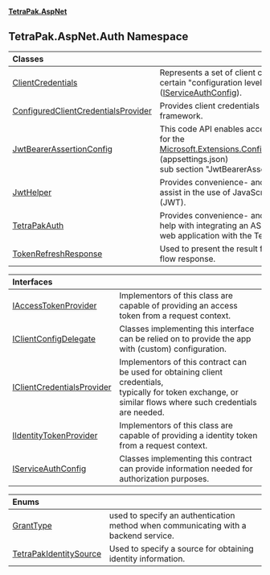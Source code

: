 #### [TetraPak.AspNet](index.md 'index')
## TetraPak.AspNet.Auth Namespace

| Classes | |
| :--- | :--- |
| [ClientCredentials](TetraPak_AspNet_Auth_ClientCredentials.md 'TetraPak.AspNet.Auth.ClientCredentials') | Represents a set of client credentials, to reflect a certain "configuration level"<br/>([IServiceAuthConfig](TetraPak_AspNet_Auth_IServiceAuthConfig.md 'TetraPak.AspNet.Auth.IServiceAuthConfig')). <br/> |
| [ConfiguredClientCredentialsProvider](TetraPak_AspNet_Auth_ConfiguredClientCredentialsProvider.md 'TetraPak.AspNet.Auth.ConfiguredClientCredentialsProvider') | Provides client credentials from the configuration framework.<br/> |
| [JwtBearerAssertionConfig](TetraPak_AspNet_Auth_JwtBearerAssertionConfig.md 'TetraPak.AspNet.Auth.JwtBearerAssertionConfig') | This code API enables access and manipulation for the [Microsoft.Extensions.Configuration.IConfiguration](https://docs.microsoft.com/en-us/dotnet/api/Microsoft.Extensions.Configuration.IConfiguration 'Microsoft.Extensions.Configuration.IConfiguration') (appsettings.json)<br/>sub section "JwtBearerAssertion";<br/> |
| [JwtHelper](TetraPak_AspNet_Auth_JwtHelper.md 'TetraPak.AspNet.Auth.JwtHelper') | Provides convenience- and extension methods to assist in the use of JavaScript Web Tokens (JWT). <br/> |
| [TetraPakAuth](TetraPak_AspNet_Auth_TetraPakAuth.md 'TetraPak.AspNet.Auth.TetraPakAuth') | Provides convenience- and extension methods to help with integrating an ASP.NET Core/5+<br/>web application with the Tetra Pak Auth Services.<br/> |
| [TokenRefreshResponse](TetraPak_AspNet_Auth_TokenRefreshResponse.md 'TetraPak.AspNet.Auth.TokenRefreshResponse') | Used to present the result from a token refresh flow response.<br/> |

| Interfaces | |
| :--- | :--- |
| [IAccessTokenProvider](TetraPak_AspNet_Auth_IAccessTokenProvider.md 'TetraPak.AspNet.Auth.IAccessTokenProvider') | Implementors of this class are capable of providing an access token from a request context. <br/> |
| [IClientConfigDelegate](TetraPak_AspNet_Auth_IClientConfigDelegate.md 'TetraPak.AspNet.Auth.IClientConfigDelegate') | Classes implementing this interface can be relied on to provide the app with (custom) configuration. <br/> |
| [IClientCredentialsProvider](TetraPak_AspNet_Auth_IClientCredentialsProvider.md 'TetraPak.AspNet.Auth.IClientCredentialsProvider') | Implementors of this contract can be used for obtaining client credentials,<br/>typically for token exchange, or similar flows where such credentials are needed.<br/> |
| [IIdentityTokenProvider](TetraPak_AspNet_Auth_IIdentityTokenProvider.md 'TetraPak.AspNet.Auth.IIdentityTokenProvider') | Implementors of this class are capable of providing a identity token from a request context.<br/> |
| [IServiceAuthConfig](TetraPak_AspNet_Auth_IServiceAuthConfig.md 'TetraPak.AspNet.Auth.IServiceAuthConfig') | Classes implementing this contract can provide information needed for authorization purposes. <br/> |

| Enums | |
| :--- | :--- |
| [GrantType](TetraPak_AspNet_Auth_GrantType.md 'TetraPak.AspNet.Auth.GrantType') | used to specify an authentication method when communicating with a backend service.<br/> |
| [TetraPakIdentitySource](TetraPak_AspNet_Auth_TetraPakIdentitySource.md 'TetraPak.AspNet.Auth.TetraPakIdentitySource') | Used to specify a source for obtaining identity information.  <br/> |
